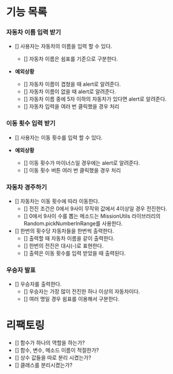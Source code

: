 # 기능 목록

### 자동차 이름 입력 받기

- [] 사용자는 자동차의 이름을 입력 할 수 있다.

  - [] 자동차 이름은 쉼표를 기준으로 구분한다.

- **예외상황**

  - [] 자동차 이름이 겹쳤을 때 alert로 알려준다.
  - [] 자동차 이름이 없을 때 alert로 알려준다.
  - [] 자동차 이름 중에 5자 이하의 자동차가 있다면 alert로 알려준다.
  - [] 자동차 입력을 여러 번 클릭했을 경우 처리

### 이동 횟수 입력 받기

- [] 사용자는 이동 횟수를 입력 할 수 있다.

- **예외상황**

  - [] 이동 횟수가 마이너스일 경우에는 alert로 알려준다.
  - [] 이동 횟수 버튼 여러 번 클릭했을 경우 처리

### 자동차 경주하기

- [] 자동차는 이동 횟수에 따라 이동한다.
  - [] 전진 조건은 0에서 9사이 무작위 값에서 4이상일 경우 전진한다.
  - [] 0에서 9사이 수를 뽑는 메소드는 MissionUtils 라이브러리의 Random.pickNumberInRange를 사용한다.
- [] 한번의 횟수당 자동차들을 한번씩 출력한다.
  - [] 출력할 때 자동차 이름을 같이 출력한다.
  - [] 한번의 전진은 대시(-)로 표현한다.
  - [] 출력은 이동 횟수를 입력 받았을 때 출력된다.

### 우승자 발표

- [] 우승자를 출력한다.
  - [] 우승자는 가장 많이 전진한 하나 이상의 자동차이다.
  - [] 여러 명일 경우 쉼표를 이용해서 구분한다.

# 리팩토링

- [] 함수가 하나의 역할을 하는가?
- [] 함수, 변수, 메소드 이름이 적절한가?
- [] 상수 값들을 따로 분리 시켰는가?
- [] 클래스를 분리시켰는가?
